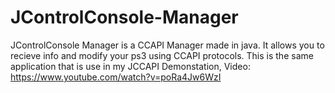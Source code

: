 # JControlConsole-Manager
JControlConsole Manager is a CCAPI Manager made in java. It allows you to recieve info and modify your ps3 using CCAPI protocols. This is the same application that is use in my JCCAPI Demonstation, Video: https://www.youtube.com/watch?v=poRa4Jw6WzI
